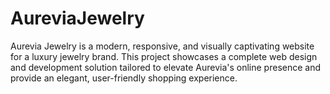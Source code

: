 # AureviaJewelry
Aurevia Jewelry is a modern, responsive, and visually captivating website for a luxury jewelry brand. This project showcases a complete web design and development solution tailored to elevate Aurevia's online presence and provide an elegant, user-friendly shopping experience.
